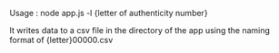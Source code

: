 Usage : node app.js -l {letter of authenticity number}

It writes data to a csv file in the directory of the app using the naming format of {letter}00000.csv
